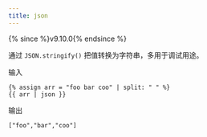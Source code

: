 ```yaml
---
title: json
---
```


{% since %}v9.10.0{% endsince %}

通过 `JSON.stringify()` 把值转换为字符串，多用于调试用途。

输入
```liquid
{% assign arr = "foo bar coo" | split: " " %}
{{ arr | json }}
```

输出
```text
["foo","bar","coo"]
```
